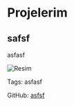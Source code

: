 # Projelerim

## safsf

asfasf

![Resim](https://res.cloudinary.com/dbdbvgrl2/image/upload/v1732822612/qygign5djhzsuyggutx2.png)

Tags: asfasf

GitHub: [asfsf](asfsf)
